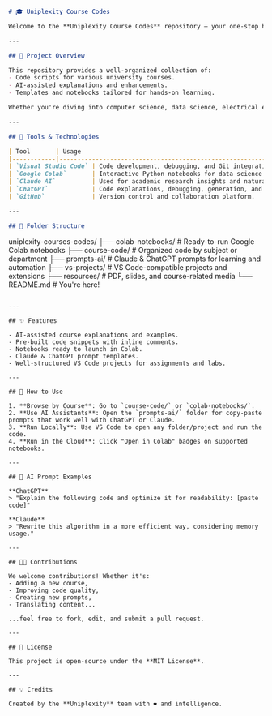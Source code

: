 

```markdown
# 🎓 Uniplexity Course Codes

Welcome to the **Uniplexity Course Codes** repository – your one-stop hub for structured course scripts, code templates, and AI-integrated tools designed to help students, educators, and developers navigate university-level concepts with ease and clarity.

---

## 🚀 Project Overview

This repository provides a well-organized collection of:
- Code scripts for various university courses.
- AI-assisted explanations and enhancements.
- Templates and notebooks tailored for hands-on learning.

Whether you're diving into computer science, data science, electrical engineering, or AI, Uniplexity is designed to make complex topics simple and practical.

---

## 🧰 Tools & Technologies

| Tool       | Usage                                                                 |
|------------|-----------------------------------------------------------------------|
| `Visual Studio Code` | Code development, debugging, and Git integration.                  |
| `Google Colab`       | Interactive Python notebooks for data science & ML workflows.     |
| `Claude AI`          | Used for academic research insights and natural language understanding. |
| `ChatGPT`            | Code explanations, debugging, generation, and documentation.       |
| `GitHub`             | Version control and collaboration platform.                        |

---

## 📁 Folder Structure

```
uniplexity-courses-codes/
├── colab-notebooks/           # Ready-to-run Google Colab notebooks
├── course-code/               # Organized code by subject or department
├── prompts-ai/                # Claude & ChatGPT prompts for learning and automation
├── vs-projects/               # VS Code-compatible projects and extensions
├── resources/                 # PDF, slides, and course-related media
└── README.md                  # You're here!
```

---

## ✨ Features

- AI-assisted course explanations and examples.
- Pre-built code snippets with inline comments.
- Notebooks ready to launch in Colab.
- Claude & ChatGPT prompt templates.
- Well-structured VS Code projects for assignments and labs.

---

## 🧠 How to Use

1. **Browse by Course**: Go to `course-code/` or `colab-notebooks/`.
2. **Use AI Assistants**: Open the `prompts-ai/` folder for copy-paste prompts that work well with ChatGPT or Claude.
3. **Run Locally**: Use VS Code to open any folder/project and run the code.
4. **Run in the Cloud**: Click "Open in Colab" badges on supported notebooks.

---

## 🤖 AI Prompt Examples

**ChatGPT**
> "Explain the following code and optimize it for readability: [paste code]"

**Claude**
> "Rewrite this algorithm in a more efficient way, considering memory usage."

---

## 👨‍💻 Contributions

We welcome contributions! Whether it's:
- Adding a new course,
- Improving code quality,
- Creating new prompts,
- Translating content...

...feel free to fork, edit, and submit a pull request.

---

## 📜 License

This project is open-source under the **MIT License**.

---

## 💡 Credits

Created by the **Uniplexity** team with ❤️ and intelligence.

```

